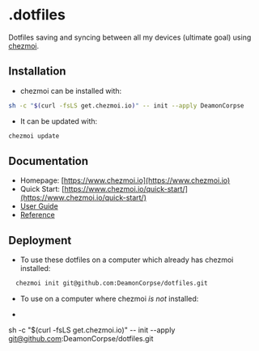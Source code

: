 # .dotfiles
Dotfiles saving and syncing between all my devices (ultimate goal) using [chezmoi](https://www.chezmoi.io/).

## Installation
- chezmoi can be installed with:
``` bash
sh -c "$(curl -fsLS get.chezmoi.io)" -- init --apply DeamonCorpse
```

- It can be updated with:
``` bash
chezmoi update
```

## Documentation
- Homepage: [https://www.chezmoi.io](https://www.chezmoi.io)
- Quick Start: [https://www.chezmoi.io/quick-start/](https://www.chezmoi.io/quick-start/)
- [User Guide](https://www.chezmoi.io/user-guide/command-overview/)
- [Reference](https://www.chezmoi.io/reference/)

## Deployment
- To use these dotfiles on a computer which already has chezmoi installed:
```bash
  chezmoi init git@github.com:DeamonCorpse/dotfiles.git
```

- To use on a computer where chezmoi *is not* installed:
- ``` bash
sh -c "$(curl -fsLS get.chezmoi.io)" -- init --apply git@github.com:DeamonCorpse/dotfiles.git
```
